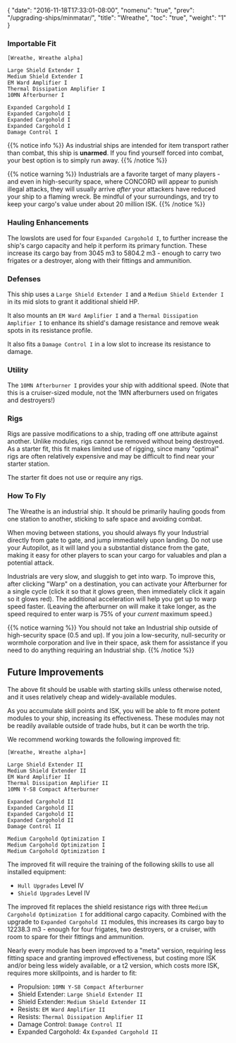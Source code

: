 {
  "date": "2016-11-18T17:33:01-08:00",
  "nomenu": "true",
  "prev": "/upgrading-ships/minmatar/",
  "title": "Wreathe",
  "toc": "true",
  "weight": "1"
}

### Importable Fit
    [Wreathe, Wreathe alpha]

    Large Shield Extender I
    Medium Shield Extender I
    EM Ward Amplifier I
    Thermal Dissipation Amplifier I
    10MN Afterburner I

    Expanded Cargohold I
    Expanded Cargohold I
    Expanded Cargohold I
    Expanded Cargohold I
    Damage Control I

{{% notice info %}}
As industrial ships are intended for item transport rather than combat, this ship is **unarmed**.
If you find yourself forced into combat, your best option is to simply run away.
{{% /notice %}}

{{% notice warning %}}
Industrials are a favorite target of many players - and even in high-security space, where CONCORD will appear to punish illegal attacks, they will usually arrive *after* your attackers have reduced your ship to a flaming wreck.  Be mindful of your surroundings, and try to keep your cargo's value under about 20 million ISK.
{{% /notice %}}

### Hauling Enhancements

The lowslots are used for four `Expanded Cargohold I`, to further increase
the ship's cargo capacity and help it perform its primary function.
These increase its cargo bay from 3045 m3 to 5804.2 m3 - enough to carry 
two frigates or a destroyer, along with their fittings and ammunition.

### Defenses

This ship uses a `Large Shield Extender I` and a `Medium Shield Extender I` 
in its mid slots to grant it additional shield HP.

It also mounts an `EM Ward Amplifier I` and a `Thermal Dissipation Amplifier I`
to enhance its shield's damage resistance and remove weak spots in its resistance profile.

It also fits a `Damage Control I` in a low slot to increase its resistance to damage.

### Utility

The `10MN Afterburner I` provides your ship with additional speed.  (Note
that this is a cruiser-sized module, not the 1MN afterburners used on frigates and destroyers!)

### Rigs

Rigs are passive modifications to a ship, trading off one attribute against another.
Unlike modules, rigs cannot be removed without being destroyed. 
As a starter fit, this fit makes limited use of rigging, since many "optimal" rigs
are often relatively expensive and may be difficult to find near your starter station.

The starter fit does not use or require any rigs.

### How To Fly

The Wreathe is an industrial ship.  It should be primarily hauling goods from one
station to another, sticking to safe space and avoiding combat.

When moving between stations, you should always fly your Industrial directly from
gate to gate, and jump immediately upon landing.  Do not use your Autopilot,
as it will land you a substantial distance from the gate, making it easy for other players
to scan your cargo for valuables and plan a potential attack.

Industrials are very slow, and sluggish to get into warp.  To improve this, 
after clicking "Warp" on a destination, you can activate your Afterburner for a single cycle 
(click it so that it glows green, then immediately click it again so it glows red). 
The additional acceleration will help you get up to warp speed faster.
(Leaving the afterburner on will make it take longer, as the speed required
to enter warp is 75% of your *current* maximum speed.)

{{% notice warning %}}
You should not take an Industrial ship outside of high-security space (0.5 and up).
If you join a low-security, null-security or wormhole corporation and live in their space,
ask them for assistance if you need to do anything requiring an Industrial ship.
{{% /notice %}}

## Future Improvements

The above fit should be usable with starting skills unless otherwise noted,
and it uses relatively cheap and widely-available modules.  

As you accumulate skill points and ISK, you will be able to fit more potent
modules to your ship, increasing its effectiveness.  These modules may not be
readily available outside of trade hubs, but it can be worth the trip.

We recommend working towards the following improved fit:

    [Wreathe, Wreathe alpha+]

    Large Shield Extender II
    Medium Shield Extender II
    EM Ward Amplifier II
    Thermal Dissipation Amplifier II
    10MN Y-S8 Compact Afterburner

    Expanded Cargohold II
    Expanded Cargohold II
    Expanded Cargohold II
    Expanded Cargohold II
    Damage Control II

    Medium Cargohold Optimization I
    Medium Cargohold Optimization I
    Medium Cargohold Optimization I

The improved fit will require the training of the following skills to use all installed equipment:

* `Hull Upgrades` Level IV
* `Shield Upgrades` Level IV

The improved fit replaces the shield resistance rigs with three `Medium Cargohold Optimization I`
for additional cargo capacity.  Combined with the upgrade to `Expanded Cargohold II` modules,
this increases its cargo bay to 12238.3 m3 - enough for four frigates, two destroyers, or a cruiser,
with room to spare for their fittings and ammunition.

Nearly every module has been improved to a "meta" version, requiring less fitting space
and granting improved effectiveness, but costing more ISK and/or being less widely available,
or a t2 version, which costs more ISK, requires more skillpoints, and is harder to fit:

 * Propulsion: `10MN Y-S8 Compact Afterburner`
 * Shield Extender: `Large Shield Extender II`
 * Shield Extender: `Medium Shield Extender II`
 * Resists: `EM Ward Amplifier II`
 * Resists: `Thermal Dissipation Amplifier II`
 * Damage Control: `Damage Control II`
 * Expanded Cargohold: 4x `Expanded Cargohold II`
